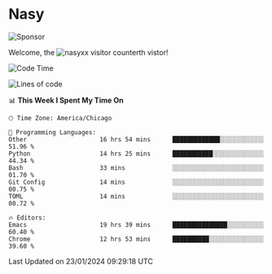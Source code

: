 # Nasy

<!--
<p align="center">
<img height="200" src="https://github-readme-stats.vercel.app/api?username=nasyxx&count_private=true&show_icons=true&theme=dracula&include_all_commits=true"/>
<img height="200" src="https://github-readme-stats.vercel.app/api/top-langs/?username=nasyxx&theme=dracula&hide=html,jupyter+notebook&count_private=true&show_icons=true"/>
</p>

  
----------------
-->

![Sponsor](https://img.shields.io/static/v1.svg?label=Sponsor&message=%E2%9D%A4&logo=GitHub&style=flat&color=pink)
 
Welcome, the ![nasyxx visitor counter](https://count.getloli.com/get/@nasyxx?theme=rule34)th vistor!
 
<!--START_SECTION:waka-->
![Code Time](http://img.shields.io/badge/Code%20Time-4%2C257%20hrs%2042%20mins-blue)

![Lines of code](https://img.shields.io/badge/From%20Hello%20World%20I%27ve%20Written-6.3%20million%20lines%20of%20code-blue)

📊 **This Week I Spent My Time On** 

```text
🕑︎ Time Zone: America/Chicago

💬 Programming Languages: 
Other                    16 hrs 54 mins      █████████████░░░░░░░░░░░░   51.96 % 
Python                   14 hrs 25 mins      ███████████░░░░░░░░░░░░░░   44.34 % 
Bash                     33 mins             ░░░░░░░░░░░░░░░░░░░░░░░░░   01.70 % 
Git Config               14 mins             ░░░░░░░░░░░░░░░░░░░░░░░░░   00.75 % 
TOML                     14 mins             ░░░░░░░░░░░░░░░░░░░░░░░░░   00.72 % 

🔥 Editors: 
Emacs                    19 hrs 39 mins      ███████████████░░░░░░░░░░   60.40 % 
Chrome                   12 hrs 53 mins      ██████████░░░░░░░░░░░░░░░   39.60 % 
```


 Last Updated on 23/01/2024 09:29:18 UTC
<!--END_SECTION:waka-->

<!-- ![visitors](https://visitor-badge.laobi.icu/badge?page_id=nasyxx.nasyxx) -->
